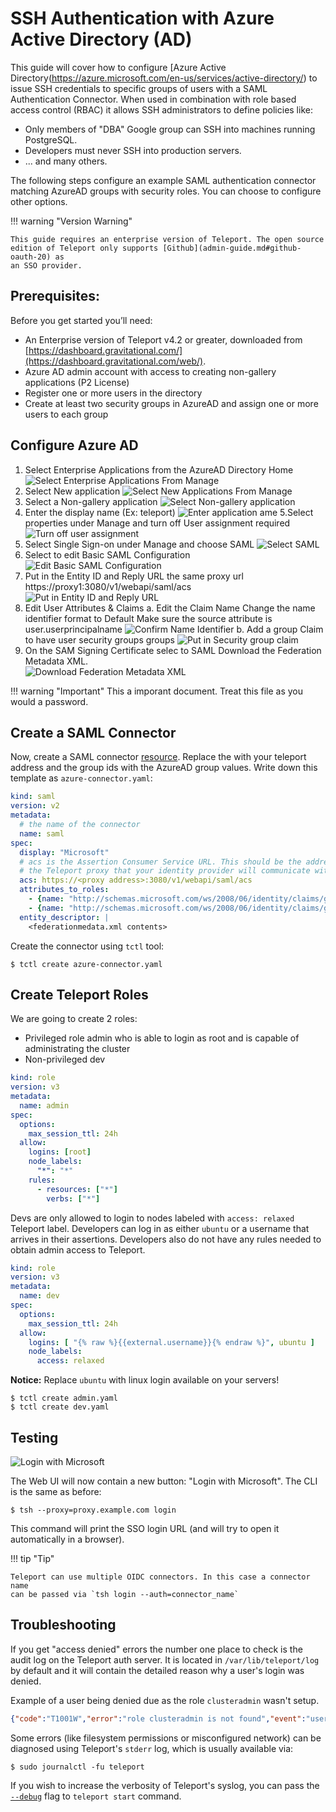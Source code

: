 # SSH Authentication with Azure Active Directory (AD)

This guide will cover how to configure [Azure Active Directory(https://azure.microsoft.com/en-us/services/active-directory/) to issue
SSH credentials to specific groups of users with a SAML Authentication Connector. When used in combination with role
based access control (RBAC) it allows SSH administrators to define policies
like:

* Only members of "DBA" Google group can SSH into machines running PostgreSQL.
* Developers must never SSH into production servers.
* ... and many others.

The following steps configure an example SAML authentication connector matching AzureAD groups with security roles.  You can choose to configure other options.

!!! warning "Version Warning"

    This guide requires an enterprise version of Teleport. The open source
    edition of Teleport only supports [Github](admin-guide.md#github-oauth-20) as
    an SSO provider.

## Prerequisites:

Before you get started you’ll need:

- An Enterprise version of Teleport v4.2 or greater, downloaded from [https://dashboard.gravitational.com/](https://dashboard.gravitational.com/web/). 
- Azure AD admin account with access to creating non-gallery applications (P2 License)
- Register one or more users in the directory
- Create at least two security groups in AzureAD and assign one or more users to each group



## Configure Azure AD

1. Select Enterprise Applications from the AzureAD Directory Home
  ![Select Enterprise Applications From Manage](img/azuread/azuread-1-home.png)
2. Select New application
  ![Select New Applications From Manage](img/azuread/azuread-2-newapp.png)
3. Select a Non-gallery application
   ![Select Non-gallery application](img/azuread/azuread-3-selectnongalleryapp.png)
4. Enter the display name (Ex: teleport)
   ![Enter application ame](img/azuread/azuread-4-enterappname.png)
5.Select properties under Manage and turn off User assignment required
   ![Turn off user assignment](img/azuread/azuread-5-turnoffuserassign.png)
6. Select Single Sign-on under Manage and choose SAML
   ![Select SAML](img/azuread/azuread-6-selectsaml.png)
7. Select to edit  Basic SAML Configuration
   ![Edit Basic SAML Configuration](img/azuread/azuread-7-editbasicsaml.png)
8. Put in the Entity ID and Reply URL the same proxy url https://proxy1:3080/v1/webapi/saml/acs
   ![Put in Entity ID and Reply URL](img/azuread/azuread-8-entityandreplyurl.png)
9. Edit User Attributes & Claims
a. Edit the Claim Name Change the name identifier format to Default Make sure the source attribute is user.userprincipalname
   ![Confirm Name Identifier](img/azuread/azuread-9a-nameidentifier.png)
b. Add a group Claim to have user security groups groups
   ![Put in Security group claim](img/azuread/azuread-9b-groupclaim.png)
10. On the SAM Signing Certificate selec to SAML Download the Federation Metadata XML.  
   ![Download Federation Metadata XML](img/azuread/azuread-10-fedmeatadataxml.png)

!!! warning "Important"  This a imporant document.  Treat this file as you would a password.
## Create a SAML Connector

Now, create a SAML connector [resource](admin-guide.md#resources).  Replace the <proxy address> with your teleport address and the group ids with the AzureAD group values.
Write down this template as `azure-connector.yaml`:

```yaml
kind: saml
version: v2
metadata:
  # the name of the connector
  name: saml
spec:
  display: "Microsoft"
  # acs is the Assertion Consumer Service URL. This should be the address of
  # the Teleport proxy that your identity provider will communicate with.
  acs: https://<proxy address>:3080/v1/webapi/saml/acs
  attributes_to_roles:
    - {name: "http://schemas.microsoft.com/ws/2008/06/identity/claims/groups", value: "<group id 930210...>", roles: ["admin"]}
    - {name: "http://schemas.microsoft.com/ws/2008/06/identity/claims/groups", value: "<group id 93b110...>", roles: ["dev"]}
  entity_descriptor: |
    <federationmedata.xml contents>
```

Create the connector using `tctl` tool:

```bsh
$ tctl create azure-connector.yaml
```

## Create Teleport Roles

We are going to create 2 roles:

-  Privileged role admin who is able to login as root and is capable of administrating
the cluster
- Non-privileged dev

```yaml
kind: role
version: v3
metadata:
  name: admin
spec:
  options:
    max_session_ttl: 24h
  allow:
    logins: [root]
    node_labels:
      "*": "*"
    rules:
      - resources: ["*"]
        verbs: ["*"]
```

Devs are only allowed to login to nodes labeled with `access: relaxed`
Teleport label. Developers can log in as either `ubuntu` or a username that
arrives in their assertions. Developers also do not have any rules needed to
obtain admin access to Teleport.

```yaml
kind: role
version: v3
metadata:
  name: dev
spec:
  options:
    max_session_ttl: 24h
  allow:
    logins: [ "{% raw %}{{external.username}}{% endraw %}", ubuntu ]
    node_labels:
      access: relaxed
```

**Notice:** Replace `ubuntu` with linux login available on your servers!

```bsh
$ tctl create admin.yaml
$ tctl create dev.yaml
```

## Testing
![Login with Microsoft](img/gsuite/gsuite-7-loginwithgsuite.png)


The Web UI will now contain a new button: "Login with Microsoft". The CLI is
the same as before:

```bsh
$ tsh --proxy=proxy.example.com login
```

This command will print the SSO login URL (and will try to open it
automatically in a browser).

!!! tip "Tip"

    Teleport can use multiple OIDC connectors. In this case a connector name
    can be passed via `tsh login --auth=connector_name`


## Troubleshooting

If you get "access denied" errors the number one place to check is the audit
log on the Teleport auth server. It is located in `/var/lib/teleport/log` by
default and it will contain the detailed reason why a user's login was denied.

Example of a user being denied due as the role `clusteradmin` wasn't setup.
```json
{"code":"T1001W","error":"role clusteradmin is not found","event":"user.login","method":"oidc","success":false,"time":"2019-06-15T19:38:07Z","uid":"cd9e45d0-b68c-43c3-87cf-73c4e0ec37e9"}
```


Some errors (like filesystem permissions or misconfigured network) can be
diagnosed using Teleport's `stderr` log, which is usually available via:

```bsh
$ sudo journalctl -fu teleport
```

If you wish to increase the verbosity of Teleport's syslog, you can pass the
[`--debug`](cli-docs.md#teleport-start) flag to `teleport start` command.
